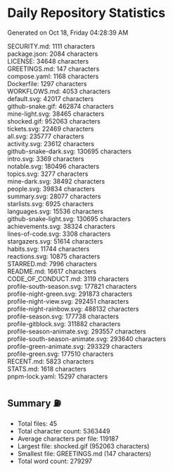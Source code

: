 # Daily Repository Statistics 
Generated on Oct 18, Friday 04:28:39 AM  

SECURITY.md: 1111 characters  
package.json: 2084 characters  
LICENSE: 34648 characters  
GREETINGS.md: 147 characters  
compose.yaml: 1168 characters  
Dockerfile: 1297 characters  
WORKFLOWS.md: 4053 characters  
default.svg: 42017 characters  
github-snake.gif: 462874 characters  
mine-light.svg: 38465 characters  
shocked.gif: 952063 characters  
tickets.svg: 22469 characters  
all.svg: 235777 characters  
activity.svg: 23612 characters  
github-snake-dark.svg: 130695 characters  
intro.svg: 3369 characters  
notable.svg: 180496 characters  
topics.svg: 3277 characters  
mine-dark.svg: 38492 characters  
people.svg: 39834 characters  
summary.svg: 28077 characters  
starlists.svg: 6925 characters  
languages.svg: 15536 characters  
github-snake-light.svg: 130695 characters  
achievements.svg: 38324 characters  
lines-of-code.svg: 3308 characters  
stargazers.svg: 51614 characters  
habits.svg: 11744 characters  
reactions.svg: 10875 characters  
STARRED.md: 7996 characters  
README.md: 16617 characters  
CODE_OF_CONDUCT.md: 3119 characters  
profile-south-season.svg: 177821 characters  
profile-night-green.svg: 291873 characters  
profile-night-view.svg: 292451 characters  
profile-night-rainbow.svg: 488132 characters  
profile-season.svg: 177738 characters  
profile-gitblock.svg: 311882 characters  
profile-season-animate.svg: 293557 characters  
profile-south-season-animate.svg: 293640 characters  
profile-green-animate.svg: 293329 characters  
profile-green.svg: 177510 characters  
RECENT.md: 5823 characters  
STATS.md: 1618 characters  
pnpm-lock.yaml: 15297 characters  

## Summary ⛽  
- Total files: 45  
- Total character count: 5363449  
- Average characters per file: 119187  
- Largest file: shocked.gif (952063 characters)  
- Smallest file: GREETINGS.md (147 characters)  
- Total word count: 279297  
